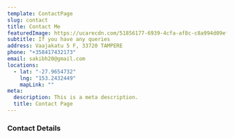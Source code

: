 ```yaml
---
template: ContactPage
slug: contact
title: Contact Me
featuredImage: https://ucarecdn.com/51856177-6939-4cfa-af8c-c8a994d09efa/-/preview/1000x706/
subtitle: If you have any queries
address: Vaajakatu 5 F, 33720 TAMPERE
phone: "+358417432173"
email: sakibh20@gmail.com
locations:
  - lat: "-27.9654732"
    lng: "153.2432449"
    mapLink: ""
meta:
  description: This is a meta description.
  title: Contact Page
---
```

### **Contact Details**